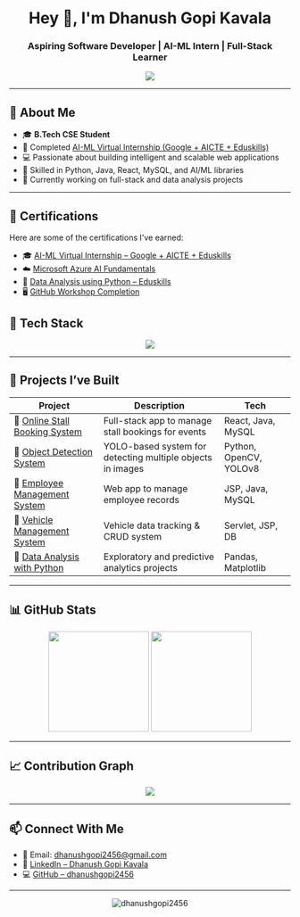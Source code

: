 <h1 align="center">Hey 👋, I'm Dhanush Gopi Kavala</h1>
<h3 align="center">Aspiring Software Developer | AI-ML Intern | Full-Stack Learner</h3>

<p align="center">
<img src="https://readme-typing-svg.herokuapp.com?font=Fira+Code&duration=2000&pause=1000&center=true&vCenter=true&color=4A90E2&width=600&lines=I+build+software+that+solves+real+problems;AI+%7C+ML+%7C+Web+%7C+Data+Driven+Projects;Always+Learning+%F0%9F%92%BB+Always+Building" />

</p>

---

## 🌟 About Me

- 🎓 **B.Tech CSE Student**
- 🤖 Completed [AI-ML Virtual Internship (Google + AICTE + Eduskills)](https://github.com/dhanushgopi2456)
- 💻 Passionate about building intelligent and scalable web applications
- 📘 Skilled in Python, Java, React, MySQL, and AI/ML libraries
- 🎯 Currently working on full-stack and data analysis projects

---

## 🏅 Certifications

Here are some of the certifications I've earned:

- 🎓 [AI-ML Virtual Internship – Google + AICTE + Eduskills](https://github.com/dhanushgopi2456/AI-ML_Virtual_Internship_Certificate/blob/main/DhanushGopi_AI-ML_Internship.pdf)
- ☁️ [Microsoft Azure AI Fundamentals](https://github.com/dhanushgopi2456/Azure_AI_Fundamentals_Certificate/blob/main/DhanushGopi_AzureAI_Fundamentals.pdf)
- 🧮 [Data Analysis using Python – Eduskills](https://github.com/dhanushgopi2456/Data_Analysis_using_python/blob/main/certificates/python_data_analysis_cert.pdf)
- 🖥️ [GitHub Workshop Completion](https://github.com/dhanushgopi2456/GitHub_Workshop_Certificate/blob/main/DhanushGopi_GitHub_Workshop.pdf)


## 🚀 Tech Stack

<p align="center">
  <img src="https://skillicons.dev/icons?i=python,java,react,html,css,js,mysql,figma,git,github,vscode" />
</p>

---

## 🧠 Projects I’ve Built


| Project | Description | Tech |
|--------|-------------|------|
| 🔗 [Online Stall Booking System](https://github.com/dhanushgopi2456/Online_Stall_Booking) | Full-stack app to manage stall bookings for events | React, Java, MySQL |
| 🔗 [Object Detection System](https://github.com/dhanushgopi2456/Object-Detection) | YOLO-based system for detecting multiple objects in images | Python, OpenCV, YOLOv8 |
| 🔗 [Employee Management System](https://github.com/dhanushgopi2456/Employee-Management) | Web app to manage employee records | JSP, Java, MySQL |
| 🔗 [Vehicle Management System](https://github.com/dhanushgopi2456/Vehicle_management) | Vehicle data tracking & CRUD system | Servlet, JSP, DB |
| 🔗 [Data Analysis with Python](https://github.com/dhanushgopi2456/Data_Analysis_using_python) | Exploratory and predictive analytics projects | Pandas, Matplotlib |


---

## 📊 GitHub Stats

<p align="center">
  <img src="https://github-readme-stats.vercel.app/api?username=dhanushgopi2456&show_icons=true&theme=radical" height="180" />
  <img src="https://github-readme-stats.vercel.app/api/top-langs/?username=dhanushgopi2456&layout=compact&theme=radical" height="180" />
</p>

---

## 📈 Contribution Graph

<p align="center">
  <img src="https://github-readme-activity-graph.cyclic.app/graph?username=dhanushgopi2456&theme=github-compact" />
</p>

---

## 📫 Connect With Me

- 📧 Email: dhanushgopi2456@gmail.com  
- 💼 [LinkedIn – Dhanush Gopi Kavala](https://www.linkedin.com/in/dhanush-gopi-kavala-a460a528b/)  
- 💻 [GitHub – dhanushgopi2456](https://github.com/dhanushgopi2456)

---

<p align="center">
  <img src="https://komarev.com/ghpvc/?username=dhanushgopi2456&label=Profile%20views&color=0e75b6&style=flat" alt="dhanushgopi2456" />
</p>

